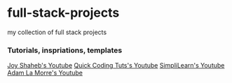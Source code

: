 # full-stack-projects
my collection of full stack projects

### Tutorials, inspriations, templates
<a href="https://www.youtube.com/c/joyshaheb">Joy Shaheb's Youtube</a>
<a href="https://www.youtube.com/channel/UCkRvlbw8ORh0Nb2k3_avz7Q">Quick Coding Tuts's Youtube</a>
<a href="https://www.youtube.com/c/SimplilearnOfficial">SimpliLearn's Youtube</a>
<a href="https://www.youtube.com/user/babaganoooosh">Adam La Morre's Youtube</a>

